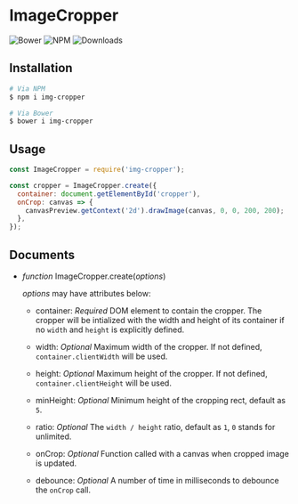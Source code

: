 ImageCropper
===
![Bower](https://img.shields.io/bower/v/img-cropper.svg)
![NPM](https://img.shields.io/npm/v/img-cropper.svg)
![Downloads](https://img.shields.io/npm/dt/img-cropper.svg)

Installation
---
``` sh
# Via NPM
$ npm i img-cropper

# Via Bower
$ bower i img-cropper
```

Usage
---
``` js
const ImageCropper = require('img-cropper');

const cropper = ImageCropper.create({
  container: document.getElementById('cropper'),
  onCrop: canvas => {
    canvasPreview.getContext('2d').drawImage(canvas, 0, 0, 200, 200);
  },
});
```

Documents
---
* *function* ImageCropper.create(*options*)

  *options* may have attributes below:

  * container: *Required* DOM element to contain the cropper. The cropper will be intialized with the width and height of its container if no `width` and `height` is explicitly defined.

  * width: *Optional* Maximum width of the cropper. If not defined, `container.clientWidth` will be used.

  * height: *Optional* Maximum height of the cropper. If not defined, `container.clientHeight` will be used.

  * minHeight: *Optional* Minimum height of the cropping rect, default as `5`.

  * ratio: *Optional* The `width / height` ratio, default as `1`, `0` stands for unlimited.

  * onCrop: *Optional* Function called with a canvas when cropped image is updated.

  * debounce: *Optional* A number of time in milliseconds to debounce the `onCrop` call.
